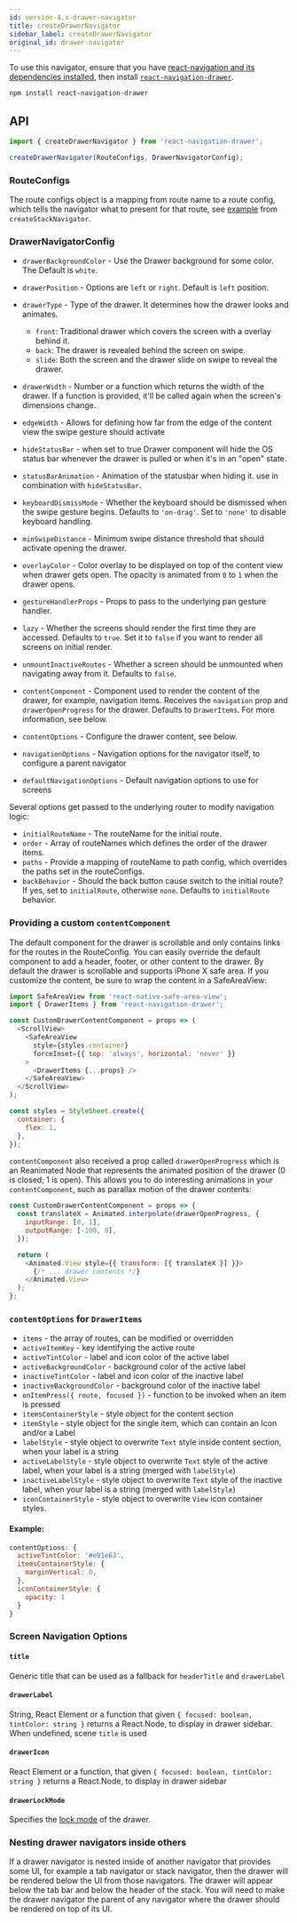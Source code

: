 ```yaml
---
id: version-4.x-drawer-navigator
title: createDrawerNavigator
sidebar_label: createDrawerNavigator
original_id: drawer-navigator
---
```


To use this navigator, ensure that you have [react-navigation and its dependencies installed](getting-started.html), then install [`react-navigation-drawer`](https://github.com/react-navigation/drawer).

```sh
npm install react-navigation-drawer
```

## API

```js
import { createDrawerNavigator } from 'react-navigation-drawer';

createDrawerNavigator(RouteConfigs, DrawerNavigatorConfig);
```

### RouteConfigs

The route configs object is a mapping from route name to a route config, which tells the navigator what to present for that route, see [example](stack-navigator.html#routeconfigs) from `createStackNavigator`.

### DrawerNavigatorConfig

- `drawerBackgroundColor` - Use the Drawer background for some color. The Default is `white`.
- `drawerPosition` - Options are `left` or `right`. Default is `left` position.
- `drawerType` - Type of the drawer. It determines how the drawer looks and animates.

  - `front`: Traditional drawer which covers the screen with a overlay behind it.
  - `back`: The drawer is revealed behind the screen on swipe.
  - `slide`: Both the screen and the drawer slide on swipe to reveal the drawer.

- `drawerWidth` - Number or a function which returns the width of the drawer. If a function is provided, it'll be called again when the screen's dimensions change.
- `edgeWidth` - Allows for defining how far from the edge of the content view the swipe gesture should activate
- `hideStatusBar` - when set to true Drawer component will hide the OS status bar whenever the drawer is pulled or when it's in an "open" state.
- `statusBarAnimation` - Animation of the statusbar when hiding it. use in combination with `hideStatusBar`.
- `keyboardDismissMode` - Whether the keyboard should be dismissed when the swipe gesture begins. Defaults to `'on-drag'`. Set to `'none'` to disable keyboard handling.
- `minSwipeDistance` - Minimum swipe distance threshold that should activate opening the drawer.
- `overlayColor` - Color overlay to be displayed on top of the content view when drawer gets open. The opacity is animated from `0` to `1` when the drawer opens.
- `gestureHandlerProps` - Props to pass to the underlying pan gesture handler.
- `lazy` - Whether the screens should render the first time they are accessed. Defaults to `true`. Set it to `false` if you want to render all screens on initial render.
- `unmountInactiveRoutes` - Whether a screen should be unmounted when navigating away from it. Defaults to `false`.
- `contentComponent` - Component used to render the content of the drawer, for example, navigation items. Receives the `navigation` prop and `drawerOpenProgress` for the drawer. Defaults to `DrawerItems`. For more information, see below.
- `contentOptions` - Configure the drawer content, see below.
- `navigationOptions` - Navigation options for the navigator itself, to configure a parent navigator
- `defaultNavigationOptions` - Default navigation options to use for screens

Several options get passed to the underlying router to modify navigation logic:

- `initialRouteName` - The routeName for the initial route.
- `order` - Array of routeNames which defines the order of the drawer items.
- `paths` - Provide a mapping of routeName to path config, which overrides the paths set in the routeConfigs.
- `backBehavior` - Should the back button cause switch to the initial route? If yes, set to `initialRoute`, otherwise `none`. Defaults to `initialRoute` behavior.

### Providing a custom `contentComponent`

The default component for the drawer is scrollable and only contains links for the routes in the RouteConfig. You can easily override the default component to add a header, footer, or other content to the drawer. By default the drawer is scrollable and supports iPhone X safe area. If you customize the content, be sure to wrap the content in a SafeAreaView:

```js
import SafeAreaView from 'react-native-safe-area-view';
import { DrawerItems } from 'react-navigation-drawer';

const CustomDrawerContentComponent = props => (
  <ScrollView>
    <SafeAreaView
      style={styles.container}
      forceInset={{ top: 'always', horizontal: 'never' }}
    >
      <DrawerItems {...props} />
    </SafeAreaView>
  </ScrollView>
);

const styles = StyleSheet.create({
  container: {
    flex: 1,
  },
});
```

`contentComponent` also received a prop called `drawerOpenProgress` which is an Reanimated Node that represents the animated position of the drawer (0 is closed; 1 is open). This allows you to do interesting animations in your `contentComponent`, such as parallax motion of the drawer contents:

```js
const CustomDrawerContentComponent = props => {
  const translateX = Animated.interpolate(drawerOpenProgress, {
    inputRange: [0, 1],
    outputRange: [-100, 0],
  });

  return (
    <Animated.View style={{ transform: [{ translateX }] }}>
      {/* ... drawer contents */}
    </Animated.View>
  );
};
```

### `contentOptions` for `DrawerItems`

- `items` - the array of routes, can be modified or overridden
- `activeItemKey` - key identifying the active route
- `activeTintColor` - label and icon color of the active label
- `activeBackgroundColor` - background color of the active label
- `inactiveTintColor` - label and icon color of the inactive label
- `inactiveBackgroundColor` - background color of the inactive label
- `onItemPress({ route, focused })` - function to be invoked when an item is pressed
- `itemsContainerStyle` - style object for the content section
- `itemStyle` - style object for the single item, which can contain an Icon and/or a Label
- `labelStyle` - style object to overwrite `Text` style inside content section, when your label is a string
- `activeLabelStyle` - style object to overwrite `Text` style of the active label, when your label is a string (merged with `labelStyle`)
- `inactiveLabelStyle` - style object to overwrite `Text` style of the inactive label, when your label is a string (merged with `labelStyle`)
- `iconContainerStyle` - style object to overwrite `View` icon container styles.

#### Example:

```js
contentOptions: {
  activeTintColor: '#e91e63',
  itemsContainerStyle: {
    marginVertical: 0,
  },
  iconContainerStyle: {
    opacity: 1
  }
}
```

### Screen Navigation Options

#### `title`

Generic title that can be used as a fallback for `headerTitle` and `drawerLabel`

#### `drawerLabel`

String, React Element or a function that given `{ focused: boolean, tintColor: string }` returns a React.Node, to display in drawer sidebar. When undefined, scene `title` is used

#### `drawerIcon`

React Element or a function, that given `{ focused: boolean, tintColor: string }` returns a React.Node, to display in drawer sidebar

#### `drawerLockMode`

Specifies the [lock mode](https://facebook.github.io/react-native/docs/drawerlayoutandroid.html#drawerlockmode) of the drawer.

### Nesting drawer navigators inside others

If a drawer navigator is nested inside of another navigator that provides some UI, for example a tab navigator or stack navigator, then the drawer will be rendered below the UI from those navigators. The drawer will appear below the tab bar and below the header of the stack. You will need to make the drawer navigator the parent of any navigator where the drawer should be rendered on top of its UI.
